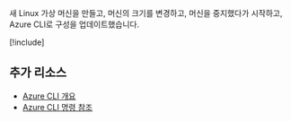 새 Linux 가상 머신을 만들고, 머신의 크기를 변경하고, 머신을 중지했다가 시작하고, Azure CLI로 구성을 업데이트했습니다.

<!-- Cleanup sandbox -->
[!include[](../../../includes/azure-sandbox-cleanup.md)]

## <a name="additional-resources"></a>추가 리소스

- [Azure CLI 개요](https://docs.microsoft.com/cli/azure/?view=azure-cli-latest)
- [Azure CLI 명령 참조](https://docs.microsoft.com/cli/azure/reference-index?view=azure-cli-latest)
